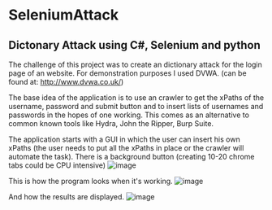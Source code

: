 # SeleniumAttack

## Dictonary Attack using C#, Selenium and python 

The challenge of this project was to create an dictionary attack for the login page of an website. For demonstration purposes I used DVWA. (can be found at: http://www.dvwa.co.uk/)

The base idea of the application is to use an crawler to get the xPaths of the username, password and submit button and to insert lists of usernames and passwords in the hopes of one working. This comes as an alternative to common known tools like Hydra, John the Ripper, Burp Suite. 

The application starts with a GUI in which the user can insert his own xPaths (the user needs to put all the xPaths in place or the crawler will automate the task). There is a background button (creating 10-20 chrome tabs could be CPU intensive)
![image](https://user-images.githubusercontent.com/63077197/99292466-ebe04800-2849-11eb-83a3-2814269dcf7b.png)

This is how the program looks when it's working.
![image](https://user-images.githubusercontent.com/63077197/99292504-f69add00-2849-11eb-95f9-46c4fe726d16.png)

And how the results are displayed.
![image](https://user-images.githubusercontent.com/63077197/99292529-00244500-284a-11eb-8772-12bdcd9bce94.png)
